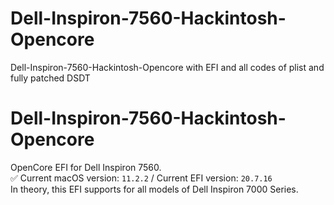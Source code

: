 # Dell-Inspiron-7560-Hackintosh-Opencore
Dell-Inspiron-7560-Hackintosh-Opencore with EFI and all codes of plist and fully patched DSDT

# Dell-Inspiron-7560-Hackintosh-Opencore
OpenCore EFI for Dell Inspiron 7560.        
✅ Current macOS version: `11.2.2` / Current EFI version: `20.7.16`      
In theory, this EFI supports for all models of Dell Inspiron 7000 Series.

# 
